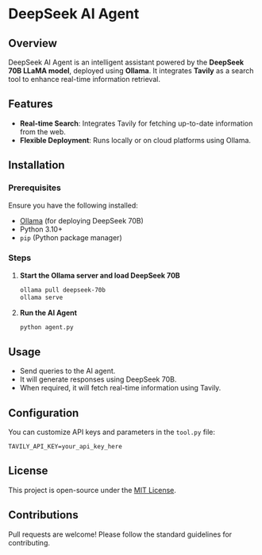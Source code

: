 # DeepSeek AI Agent

## Overview
DeepSeek AI Agent is an intelligent assistant powered by the **DeepSeek 70B LLaMA model**, deployed using **Ollama**. It integrates **Tavily** as a search tool to enhance real-time information retrieval.

## Features
- **Real-time Search**: Integrates Tavily for fetching up-to-date information from the web.
- **Flexible Deployment**: Runs locally or on cloud platforms using Ollama.

## Installation
### Prerequisites
Ensure you have the following installed:
- [Ollama](https://ollama.com/) (for deploying DeepSeek 70B)
- Python 3.10+
- `pip` (Python package manager)

### Steps


1. **Start the Ollama server and load DeepSeek 70B**
   ```bash
   ollama pull deepseek-70b
   ollama serve
   ```

2. **Run the AI Agent**
   ```bash
   python agent.py
   ```

## Usage
- Send queries to the AI agent.
- It will generate responses using DeepSeek 70B.
- When required, it will fetch real-time information using Tavily.

## Configuration
You can customize API keys and parameters in the `tool.py` file:
```env
TAVILY_API_KEY=your_api_key_here
```

## License
This project is open-source under the [MIT License](LICENSE).

## Contributions
Pull requests are welcome! Please follow the standard guidelines for contributing.

